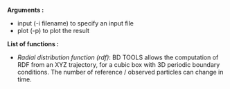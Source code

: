 **Arguments :**
- input (-i filename) to specify an input file
- plot (-p) to plot the result
  
**List of functions :**
- *Radial distribution function (rdf)*: BD TOOLS allows the computation of RDF from an XYZ trajectory, for a cubic box with 3D periodic boundary conditions. The number of reference / observed particles can change in time. 
